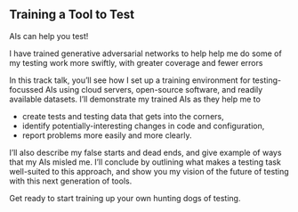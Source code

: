 ## Training a Tool to Test

AIs can help you test!

I have trained generative adversarial networks to help help me do some of my testing work more swiftly, with greater coverage and fewer errors 

In this track talk, you’ll see how I set up a training environment for testing-focussed AIs using cloud servers, open-source software, and readily available datasets. I’ll demonstrate my trained AIs as they help me to 
* create tests and testing data that gets into the corners, 
* identify potentially-interesting changes in code and configuration,
* report problems more easily and more clearly. 

I’ll also describe my false starts and dead ends, and give example of ways that my AIs misled me. I’ll conclude by outlining what makes a testing task well-suited to this approach, and show you my vision of the future of testing with this next generation of tools.

Get ready to start training up your own hunting dogs of testing.
